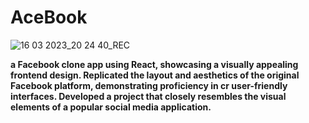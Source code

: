# AceBook
![16 03 2023_20 24 40_REC](https://user-images.githubusercontent.com/90330425/225656769-7fcc9e13-6b95-4ca9-9857-ce227b7347f1.png)

**a Facebook clone app using React, showcasing a visually appealing  frontend design. Replicated the layout and aesthetics of the original Facebook platform, demonstrating proficiency in cr user-friendly interfaces. Developed a project that closely resembles the visual elements of a popular social media application.**


